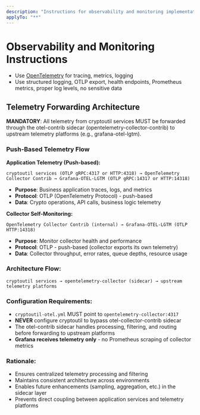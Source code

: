 ```yaml
---
description: "Instructions for observability and monitoring implementation"
applyTo: "**"
---
```

# Observability and Monitoring Instructions

- Use [OpenTelemetry](https://opentelemetry.io/docs/collector/configuration/) for tracing, metrics, logging
- Use structured logging, OTLP export, health endpoints, Prometheus metrics, proper log levels, no sensitive data

## Telemetry Forwarding Architecture

**MANDATORY**: All telemetry from cryptoutil services MUST be forwarded through the otel-contrib sidecar (opentelemetry-collector-contrib) to upstream telemetry platforms (e.g., grafana-otel-lgtm).

### Push-Based Telemetry Flow

**Application Telemetry (Push-based):**
```
cryptoutil services (OTLP gRPC:4317 or HTTP:4318) → OpenTelemetry Collector Contrib → Grafana-OTEL-LGTM (OTLP gRPC:14317 or HTTP:14318)
```
- **Purpose**: Business application traces, logs, and metrics
- **Protocol**: OTLP (OpenTelemetry Protocol) - push-based
- **Data**: Crypto operations, API calls, business logic telemetry

**Collector Self-Monitoring:**
```
OpenTelemetry Collector Contrib (internal) → Grafana-OTEL-LGTM (OTLP HTTP:14318)
```
- **Purpose**: Monitor collector health and performance
- **Protocol**: OTLP - push-based (collector exports its own telemetry)
- **Data**: Collector throughput, error rates, queue depths, resource usage

### Architecture Flow:
```
cryptoutil services → opentelemetry-collector (sidecar) → upstream telemetry platforms
```

### Configuration Requirements:
- `cryptoutil-otel.yml` MUST point to `opentelemetry-collector:4317`
- **NEVER** configure cryptoutil to bypass otel-collector-contrib sidecar
- The otel-contrib sidecar handles processing, filtering, and routing before forwarding to upstream platforms
- **Grafana receives telemetry only** - no Prometheus scraping of collector metrics

### Rationale:
- Ensures centralized telemetry processing and filtering
- Maintains consistent architecture across environments
- Enables future enhancements (sampling, aggregation, etc.) in the sidecar layer
- Prevents direct coupling between application services and telemetry platforms
